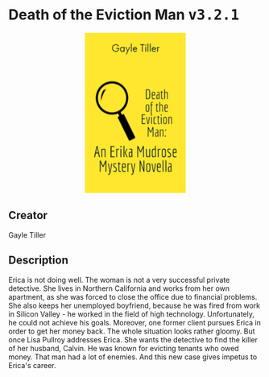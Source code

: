 
# Death of the Eviction Man <kbd>v3.2.1</kbd>

<center>
  <img src="./cover-1024.jpg"/>
</center>

## Creator
Gayle Tiller

## Description
Erica is not doing well. The woman is not a very successful private detective. She lives in Northern California and works from her own apartment, as she was forced to close the office due to financial problems. She also keeps her unemployed boyfriend, because he was fired from work in Silicon Valley - he worked in the field of high technology. Unfortunately, he could not achieve his goals. Moreover, one former client pursues Erica in order to get her money back. The whole situation looks rather gloomy. But once Lisa Pullroy addresses Erica. She wants the detective to find the killer of her husband, Calvin. He was known for evicting tenants who owed money. That man had a lot of enemies. And this new case gives impetus to Erica's career.
